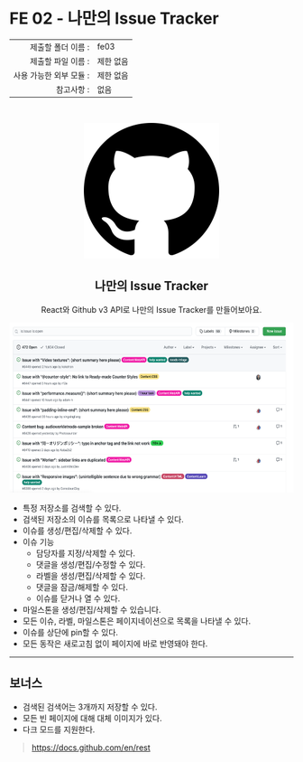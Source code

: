 # FE 02 - 나만의 Issue Tracker

|                      |                    |
| --------------------:| ------------------ |
|   제출할 폴더 이름 :     |  fe03              |
|   제출할 파일 이름 :     |  제한 없음           |
|   사용 가능한 외부 모듈 : |  제한 없음           |
|   참고사항 :           |  없음               |

<br>
<p align="middle">
<img src="./github.png"/>
</p>

<h2 align="middle">나만의 Issue Tracker</h2>
<p align="middle">React와 Github v3 API로 나만의 Issue Tracker를 만들어보아요.</p>

<p align="middle">
<img src="./issue.png" height="300px"/>
</p>

- 특정 저장소를 검색할 수 있다.
- 검색된 저장소의 이슈를 목록으로 나타낼 수 있다.
- 이슈를 생성/편집/삭제할 수 있다.
- 이슈 기능
  - 담당자를 지정/삭제할 수 있다.
  - 댓글을 생성/편집/수정할 수 있다.
  - 라벨을 생성/편집/삭제할 수 있다.
  - 댓글을 잠금/해제할 수 있다.
  - 이슈를 닫거나 열 수 있다.
- 마일스톤을 생성/편집/삭제할 수 있습니다.
- 모든 이슈, 라벨, 마일스톤은 페이지네이션으로 목록을 나타낼 수 있다.
- 이슈를 상단에 pin할 수 있다.
- 모든 동작은 새로고침 없이 페이지에 바로 반영돼야 한다.

---

## 보너스

- 검색된 검색어는 3개까지 저장할 수 있다.
- 모든 빈 페이지에 대해 대체 이미지가 있다.
- 다크 모드를 지원한다.

<!-- - Github의 OAuth 인증을 이용해 로그인을 구현합니다.  -->

  
> https://docs.github.com/en/rest
